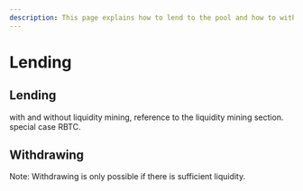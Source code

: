```yaml
---
description: This page explains how to lend to the pool and how to withdraw from it.
---
```


# Lending

## Lending

with and without liquidity mining, reference to the liquidity mining section. special case RBTC.

## Withdrawing

Note: Withdrawing is only possible if there is sufficient liquidity.
